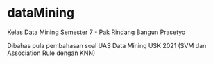 # dataMining
Kelas Data Mining Semester 7 - Pak Rindang Bangun Prasetyo

Dibahas pula pembahasan soal UAS Data Mining USK 2021 (SVM dan Association Rule dengan KNN) 
